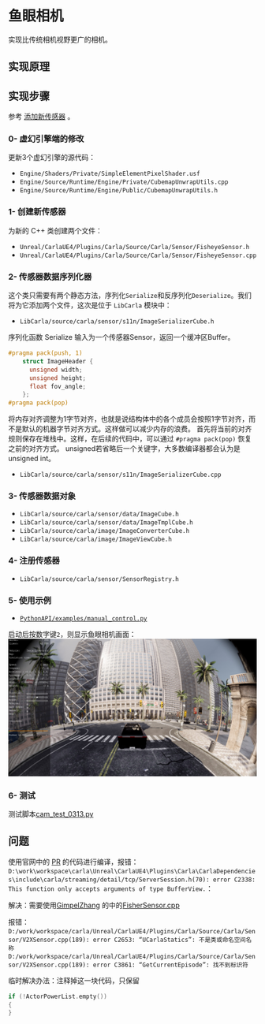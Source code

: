 # 鱼眼相机

实现比传统相机视野更广的相机。

## 实现原理


## 实现步骤

参考 [添加新传感器](../tuto_D_create_sensor.md) 。

### 0- 虚幻引擎端的修改

更新3个虚幻引擎的源代码：

  * `Engine/Shaders/Private/SimpleElementPixelShader.usf`
  * `Engine/Source/Runtime/Engine/Private/CubemapUnwrapUtils.cpp`
  * `Engine/Source/Runtime/Engine/Public/CubemapUnwrapUtils.h`


### 1- 创建新传感器 <span id="1-sensor-actor"></span>

为新的 C++ 类创建两个文件：

  * `Unreal/CarlaUE4/Plugins/Carla/Source/Carla/Sensor/FisheyeSensor.h`
  * `Unreal/CarlaUE4/Plugins/Carla/Source/Carla/Sensor/FisheyeSensor.cpp`


### 2- 传感器数据序列化器 <span id="2-sensor-data-serializer"></span>

这个类只需要有两个静态方法，序列化`Serialize`和反序列化`Deserialize`。我们将为它添加两个文件，这次是位于 `LibCarla` 模块中：

  * `LibCarla/source/carla/sensor/s11n/ImageSerializerCube.h`

序列化函数 Serialize 输入为一个传感器Sensor，返回一个缓冲区Buffer。

```cpp
#pragma pack(push, 1)
    struct ImageHeader {
      unsigned width;
      unsigned height;
      float fov_angle;
    };
#pragma pack(pop)
```
将内存对齐调整为1字节对齐，也就是说结构体中的各个成员会按照1字节对齐，而不是默认的机器字节对齐方式。这样做可以减少内存的浪费。
首先将当前的对齐规则保存在堆栈中。这样，在后续的代码中，可以通过 `#pragma pack(pop)` 恢复之前的对齐方式。
unsigned若省略后一个关键字，大多数编译器都会认为是 unsigned int。

  * `LibCarla/source/carla/sensor/s11n/ImageSerializerCube.cpp`





### 3- 传感器数据对象 <span id="3-sensor-data-object"></span>

  * `LibCarla/source/carla/sensor/data/ImageCube.h`
  * `LibCarla/source/carla/sensor/data/ImageTmplCube.h`
  * `LibCarla/source/carla/image/ImageConverterCube.h`
  * `LibCarla/source/carla/image/ImageViewCube.h`

### 4- 注册传感器 <span id="4-register-your-sensor"></span>

  * `LibCarla/source/carla/sensor/SensorRegistry.h`


### 5- 使用示例 <span id="5-usage-example"></span>

  * [`PythonAPI/examples/manual_control.py`](https://github.com/OpenHUTB/carla/blob/fisheye-camera/PythonAPI/examples/manual_control.py)

启动后按数字键`2`，则显示鱼眼相机画面：
![FisheyeImage](../img/sensor/fisheye_demo.jpg)

### 6- 测试

测试脚本[cam_test_0313.py
](https://github.com/carla-simulator/carla/commit/894736b6dbdd5f0a2bc42d9ec3697a0596e7cb75#diff-9bc5d68b4bb3d07536486efb037899c2a77bef6cca451961bf15ef081380d4bf)


## 问题

使用官网中的 [PR](https://github.com/carla-simulator/carla/pull/3755) 的代码进行编译，报错：`D:\work\workspace\carla\Unreal\CarlaUE4\Plugins\Carla\CarlaDependencies\include\carla/streaming/detail/tcp/ServerSession.h(70): error C2338: This function only accepts arguments of type BufferView.`：

解决：需要使用[GimpelZhang](https://github.com/GimpelZhang/carla/tree/fisheye) 的中的[FisherSensor.cpp](https://github.com/carla-simulator/carla/commit/894736b6dbdd5f0a2bc42d9ec3697a0596e7cb75) 


报错：`D:/work/workspace/carla/Unreal/CarlaUE4/Plugins/Carla/Source/Carla/Sensor/V2XSensor.cpp(189): error C2653: “UCarlaStatics”: 不是类或命名空间名称
  D:/work/workspace/carla/Unreal/CarlaUE4/Plugins/Carla/Source/Carla/Sensor/V2XSensor.cpp(189): error C3861: “GetCurrentEpisode”: 找不到标识符`

临时解决办法：注释掉这一块代码，只保留
```cpp
if (!ActorPowerList.empty())
{
}
```
